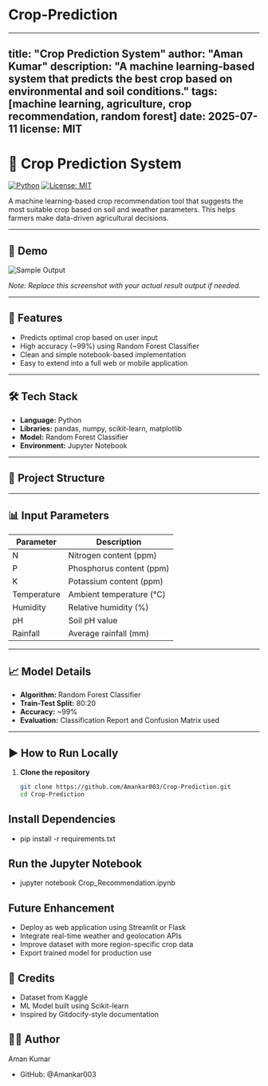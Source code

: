 # Crop-Prediction
---
title: "Crop Prediction System"
author: "Aman Kumar"
description: "A machine learning-based system that predicts the best crop based on environmental and soil conditions."
tags: [machine learning, agriculture, crop recommendation, random forest]
date: 2025-07-11
license: MIT
---

# 🌱 Crop Prediction System

[![Python](https://img.shields.io/badge/python-3.9%2B-blue)]()
[![License: MIT](https://img.shields.io/badge/License-MIT-green)]()

A machine learning-based crop recommendation tool that suggests the most suitable crop based on soil and weather parameters. This helps farmers make data-driven agricultural decisions.

---

## 🚀 Demo

![Sample Output](https://github.com/Amankar003/Crop-Prediction/blob/main/screenshots/sample_output.png)

*Note: Replace this screenshot with your actual result output if needed.*

---

## 🧠 Features

- Predicts optimal crop based on user input
- High accuracy (~99%) using Random Forest Classifier
- Clean and simple notebook-based implementation
- Easy to extend into a full web or mobile application

---

## 🛠️ Tech Stack

- **Language:** Python  
- **Libraries:** pandas, numpy, scikit-learn, matplotlib  
- **Model:** Random Forest Classifier  
- **Environment:** Jupyter Notebook  

---

## 📂 Project Structure


---

## 📊 Input Parameters

| Parameter    | Description                  |
|--------------|------------------------------|
| N            | Nitrogen content (ppm)       |
| P            | Phosphorus content (ppm)     |
| K            | Potassium content (ppm)      |
| Temperature  | Ambient temperature (°C)     |
| Humidity     | Relative humidity (%)        |
| pH           | Soil pH value                |
| Rainfall     | Average rainfall (mm)        |

---

## 📈 Model Details

- **Algorithm:** Random Forest Classifier  
- **Train-Test Split:** 80:20  
- **Accuracy:** ~99%  
- **Evaluation:** Classification Report and Confusion Matrix used

---

## ▶️ How to Run Locally

1. **Clone the repository**

   ```bash
   git clone https://github.com/Amankar003/Crop-Prediction.git
   cd Crop-Prediction


## Install Dependencies
- pip install -r requirements.txt

## Run the Jupyter Notebook
- jupyter notebook Crop_Recommendation.ipynb

## Future Enhancement
- Deploy as web application using Streamlit or Flask
- Integrate real-time weather and geolocation APIs
- Improve dataset with more region-specific crop data
- Export trained model for production use

## 🙌 Credits
- Dataset from Kaggle
- ML Model built using Scikit-learn
- Inspired by Gitdocify-style documentation

## 🧑‍💻 Author
Aman Kumar
- GitHub: @Amankar003

